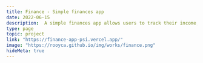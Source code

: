 ```yaml
---
title: Finance - Simple finances app
date: 2022-06-15
description:  A simple finances app allows users to track their income, expenses, and budget easily and efficiently. It provides a user-friendly interface with features such as adding transactions, categorizing expenses, generating reports, and setting financial goals.
type: page
topic: project
link: "https://finance-app-psi.vercel.app/"
image: "https://rooyca.github.io/img/works/finance.png"
hideMeta: true
---
```

